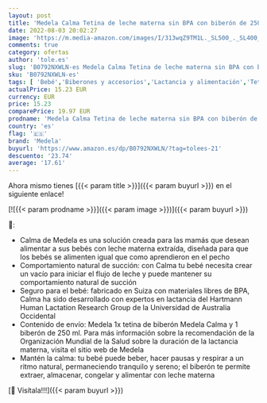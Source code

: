 ```yaml
---
layout: post
title: 'Medela Calma Tetina de leche materna sin BPA con biberón de 250 ml - Favorece el comportamiento natural de succión del bebé y se completa con un biberón apto para el congelador y el frigorífico'
date: 2022-08-03 20:02:27
image: 'https://m.media-amazon.com/images/I/313wqZ9TM1L._SL500_._SL400_.jpg'
comments: true
category: ofertas
author: 'tole.es'
slug: 'B0792NXWLN-es Medela Calma Tetina de leche materna sin BPA con biberón...'
sku: 'B0792NXWLN-es'
tags: [ 'Bebé','Biberones y accesorios','Lactancia y alimentación','Tetinas para biberón','bebé','biberón','medela','🇪🇸', ]
actualPrice: 15.23 EUR
currency: EUR
price: 15.23
comparePrice: 19.97 EUR
prodname: 'Medela Calma Tetina de leche materna sin BPA con biberón de 250 ml - Favorece el comportamiento natural de succión del bebé y se completa con un biberón apto para el congelador y el frigorífico'
country: 'es'
flag: '🇪🇸'
brand: 'Medela'
buyurl: 'https://www.amazon.es/dp/B0792NXWLN/?tag=tolees-21'
descuento: '23.74'
average: '17.61'
---
```


Ahora mismo tienes [{{< param title >}}]({{< param buyurl >}}) en el siguiente enlace!

[![{{< param prodname >}}]({{< param image >}})]({{< param buyurl >}})

🔎:

- Calma de Medela es una solución creada para las mamás que desean alimentar a sus bebés con leche materna extraída, diseñada para que los bebés se alimenten igual que como aprendieron en el pecho
- Comportamiento natural de succión: con Calma tu bebé necesita crear un vacío para iniciar el flujo de leche y puede mantener su comportamiento natural de succión
- Seguro para el bebé: fabricado en Suiza con materiales libres de BPA, Calma ha sido desarrollado con expertos en lactancia del Hartmann Human Lactation Research Group de la Universidad de Australia Occidental
- Contenido de envío: Medela 1x tetina de biberón Medela Calma y 1 biberón de 250 ml. Para más información sobre la recomendación de la Organización Mundial de la Salud sobre la duración de la lactancia materna, visita el sitio web de Medela
- Mantén la calma: tu bebé puede beber, hacer pausas y respirar a un ritmo natural, permaneciendo tranquilo y sereno; el biberón te permite extraer, almacenar, congelar y alimentar con leche materna

[🛒 Visítala!!!]({{< param buyurl >}})
